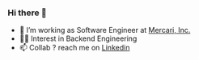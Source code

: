 ### Hi there 👋

- 🔭 I’m working as Software Engineer at [Mercari, Inc.](https://www.linkedin.com/company/mercari-inc-/)
- 👨‍💻 Interest in Backend Engineering
- 📫 Collab ? reach me on [Linkedin](https://www.linkedin.com/in/mcholismalik/)


<!--
**mcholismalik/mcholismalik** is a ✨ _special_ ✨ repository because its `README.md` (this file) appears on your GitHub profile.

Here are some ideas to get you started:

- 🔭 I’m currently working on ...
- 🌱 I’m currently learning ...
- 👯 I’m looking to collaborate on ...
- 🤔 I’m looking for help with ...
- 💬 Ask me about ...
- 📫 How to reach me: ...
- 😄 Pronouns: ...
- ⚡ Fun fact: ...
-->
